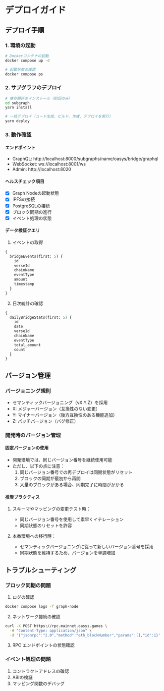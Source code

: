 # デプロイガイド

## デプロイ手順

### 1. 環境の起動

```bash
# Dockerコンテナの起動
docker compose up -d

# 起動状態の確認
docker compose ps
```

### 2. サブグラフのデプロイ

```bash
# 依存関係のインストール（初回のみ）
cd subgraph
yarn install

# 一括デプロイ（コード生成、ビルド、作成、デプロイを実行）
yarn deploy
```

### 3. 動作確認

#### エンドポイント
- GraphQL: http://localhost:8000/subgraphs/name/oasys/bridge/graphql
- WebSocket: ws://localhost:8001/ws
- Admin: http://localhost:8020

#### ヘルスチェック項目
- [x] Graph Nodeの起動状態
- [x] IPFSの接続
- [x] PostgreSQLの接続
- [x] ブロック同期の進行
- [x] イベント処理の状態

#### データ検証クエリ

1. イベントの取得
```graphql
{
  bridgeEvents(first: 5) {
    id
    verseId
    chainName
    eventType
    amount
    timestamp
  }
}
```

2. 日次統計の確認
```graphql
{
  dailyBridgeStats(first: 5) {
    id
    date
    verseId
    chainName
    eventType
    total_amount
    count
  }
}
```

## バージョン管理

### バージョニング規則
- セマンティックバージョニング（vX.Y.Z）を採用
- X: メジャーバージョン（互換性のない変更）
- Y: マイナーバージョン（後方互換性のある機能追加）
- Z: パッチバージョン（バグ修正）

### 開発時のバージョン管理

#### 固定バージョンの使用
- 開発環境では、同じバージョン番号を継続使用可能
- ただし、以下の点に注意：
  1. 同じバージョン番号での再デプロイは同期状態がリセット
  2. ブロックの同期が最初から再開
  3. 大量のブロックがある場合、同期完了に時間がかかる

#### 推奨プラクティス
1. スキーマやマッピングの変更テスト時：
   - 同じバージョン番号を使用して素早くイテレーション
   - 同期状態のリセットを許容

2. 本番環境への移行時：
   - セマンティックバージョニングに従って新しいバージョン番号を採用
   - 同期状態を維持するため、バージョンを単調増加

## トラブルシューティング

### ブロック同期の問題
1. ログの確認
```bash
docker compose logs -f graph-node
```

2. ネットワーク接続の確認
```bash
curl -X POST https://rpc.mainnet.oasys.games \
  -H "Content-Type: application/json" \
  -d '{"jsonrpc":"2.0","method":"eth_blockNumber","params":[],"id":1}'
```

3. RPC エンドポイントの状態確認

### イベント処理の問題
1. コントラクトアドレスの確認
2. ABIの検証
3. マッピング関数のデバッグ 